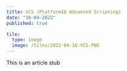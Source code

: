 ```yaml
---
title: VCS (PlatformIO Advanced Scripting)
date: "16-04-2022"
published: true

tile:
  type: image
  image: /tiles/2022-04-16-VCS.PNG
---
```


This is an article stub
